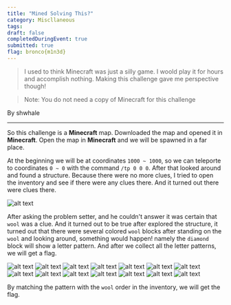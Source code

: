 ```yaml
---
title: "Mined Solving This?"
category: Miscllaneous
tags: 
draft: false
completedDuringEvent: true
submitted: true
flag: bronco{m1n3d}
---
```

> I used to think Minecraft was just a silly game. I woold play it for hours and accomplish nothing. Making this challenge gave me perspective though!

> Note: You do not need a copy of Minecraft for this challenge

By shwhale

---

So this challenge is a **Minecraft** map. Downloaded the map and opened it in **Minecraft**. Open the map in **Minecraft** and we will be spawned in a far place.

At the beginning we will be at coordinates `1000 ~ 1000`, so we can teleporte to coordinates `0 ~ 0` with the command `/tp 0 0 0`. After that looked around and found a structure. Because there were no more clues, I tried to open the inventory and see if there were any clues there. And it turned out there were clues there.

![alt text](image.png)

After asking the problem setter, and he couldn't answer it was certain that `wool` was a clue. And it turned out to be true after explored the structure, it turned out that there were several colored `wool` blocks after standing on the `wool` and looking around, something would happen! namely the `diamond` block will show a letter pattern. And after we collect all the letter patterns, we will get a flag.

![alt text](<Screenshot (412).png>) ![alt text](<Screenshot (413).png>) ![alt text](<Screenshot (414).png>) ![alt text](<Screenshot (415).png>) ![alt text](<Screenshot (416).png>) ![alt text](<Screenshot (417).png>) ![alt text](<Screenshot (418).png>) ![alt text](<Screenshot (419).png>) ![alt text](<Screenshot (420).png>) ![alt text](<Screenshot (421).png>) ![alt text](<Screenshot (422).png>) ![alt text](<Screenshot (423).png>) ![alt text](<Screenshot (424).png>) ![alt text](<Screenshot (425).png>) 

By matching the pattern with the `wool` order in the inventory, we will get the flag.
